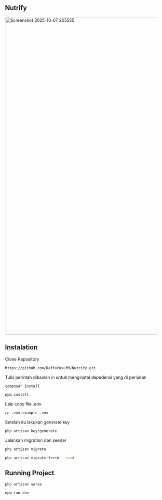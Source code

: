 ## Nutrify
<img width="2233" height="1049" alt="Screenshot 2025-10-07 205525" src="https://github.com/user-attachments/assets/4a076060-e760-4e83-af55-25ff3ebee83a" />

## Instalation
Clone Repository
```sh
https://github.com/DaffaYusufM/Nutrify.git
```
Tulis perintah dibawah in untuk menginstal depedensi yang di perlukan 
```sh
composer install

npm install
```

Lalu copy file .env 
```sh
cp .env.example .env
```

Setelah itu lakukan generate key
```sh
php artisan key:generate
```

Jalankan migration dan seeder
```sh
php artisan migrate

php artisan migrate:fresh --seed
```

## Running Project
```sh
php artisan serve    

npm run dev
```
